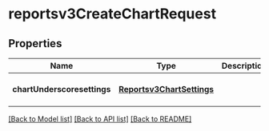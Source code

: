# reportsv3CreateChartRequest

## Properties
Name | Type | Description | Notes
------------ | ------------- | ------------- | -------------
**chartUnderscoresettings** | [**Reportsv3ChartSettings**](Reportsv3ChartSettings.md) |  | [optional] [default to null]

[[Back to Model list]](../README.md#documentation-for-models) [[Back to API list]](../README.md#documentation-for-api-endpoints) [[Back to README]](../README.md)


